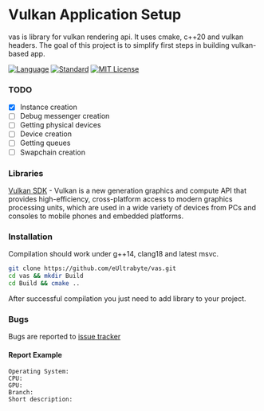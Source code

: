 # Vulkan Application Setup

vas is library for vulkan rendering api. It uses cmake, c++20 and vulkan headers. The goal of this project is to simplify first steps in building vulkan-based app.

[![Language](https://img.shields.io/badge/language-C++-blue.svg)](https://isocpp.org/)
[![Standard](https://img.shields.io/badge/c%2B%2B-20-blue.svg)](https://en.wikipedia.org/wiki/C%2B%2B#Standardization)
[![MIT License](https://img.shields.io/badge/License-MIT-green.svg)](https://choosealicense.com/licenses/mit/)

### TODO

- [x] Instance creation
- [ ] Debug messenger creation
- [ ] Getting physical devices
- [ ] Device creation
- [ ] Getting queues
- [ ] Swapchain creation

### Libraries

[Vulkan SDK](https://lunarg.com/vulkan-sdk/) - Vulkan is a new generation graphics and compute API that provides high-efficiency, cross-platform access to modern graphics processing units, which are used in a wide variety of devices from PCs and consoles to mobile phones and embedded platforms.

### Installation

Compilation should work under g++14, clang18 and latest msvc.
```bash
git clone https://github.com/eUltrabyte/vas.git
cd vas && mkdir Build
cd Build && cmake ..
```
After successful compilation you just need to add library to your project.

### Bugs

Bugs are reported to [issue tracker](https://github.com/eUltrabyte/vas/issues)

#### Report Example

```
Operating System:
CPU:
GPU:
Branch:
Short description:
```